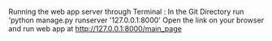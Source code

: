 Running the web app server through Terminal :
In the Git Directory run 'python manage.py runserver '127.0.0.1:8000'
Open the link on your browser and run web app at http://127.0.0.1:8000/main_page

